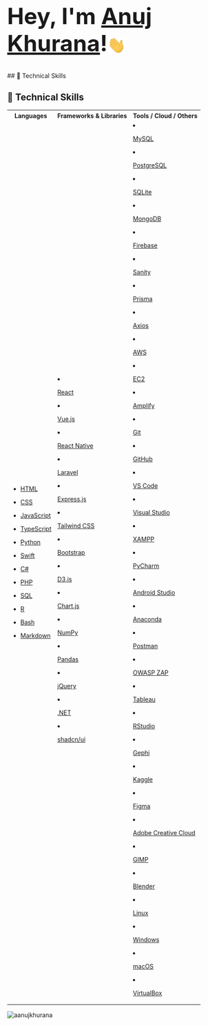 <h1 style="font-size: 3.25rem; font-weight: bold;">
    Hey,
    I'm <a href="https://aanujkhurana.netlify.app" target="_blank" rel="noreferrer">Anuj Khurana</a>!<img src="/wave.gif" width="42px" style="vertical-align: middle;">
</h1>
## 🧠 Technical Skills

## 🧠 Technical Skills

<table>
  <tr>
    <th>Languages</th>
    <th>Frameworks & Libraries</th>
    <th>Tools / Cloud / Others</th>
  </tr>
  <tr>
    <td>

- [HTML](https://developer.mozilla.org/en-US/docs/Web/HTML)  
- [CSS](https://developer.mozilla.org/en-US/docs/Web/CSS)  
- [JavaScript](https://developer.mozilla.org/en-US/docs/Web/JavaScript)  
- [TypeScript](https://www.typescriptlang.org/)  
- [Python](https://www.python.org/)  
- [Swift](https://developer.apple.com/swift/)  
- [C#](https://learn.microsoft.com/en-us/dotnet/csharp/)  
- [PHP](https://www.php.net/)  
- [SQL](https://www.w3schools.com/sql/)  
- [R](https://www.r-project.org/)  
- [Bash](https://www.gnu.org/software/bash/)  
- [Markdown](https://www.markdownguide.org/)  

    </td>
    <td>

- [React](https://reactjs.org/)  
- [Vue.js](https://vuejs.org/)  
- [React Native](https://reactnative.dev/)  
- [Laravel](https://laravel.com/)  
- [Express.js](https://expressjs.com/)  
- [Tailwind CSS](https://tailwindcss.com/)  
- [Bootstrap](https://getbootstrap.com/)  
- [D3.js](https://d3js.org/)  
- [Chart.js](https://www.chartjs.org/)  
- [NumPy](https://numpy.org/)  
- [Pandas](https://pandas.pydata.org/)  
- [jQuery](https://jquery.com/)  
- [.NET](https://dotnet.microsoft.com/)  
- [shadcn/ui](https://ui.shadcn.dev/)  

    </td>
    <td>

- [MySQL](https://www.mysql.com/)  
- [PostgreSQL](https://www.postgresql.org/)  
- [SQLite](https://www.sqlite.org/)  
- [MongoDB](https://www.mongodb.com/)  
- [Firebase](https://firebase.google.com/)  
- [Sanity](https://www.sanity.io/)  
- [Prisma](https://www.prisma.io/)  
- [Axios](https://axios-http.com/)  
- [AWS](https://aws.amazon.com/)  
- [EC2](https://aws.amazon.com/ec2/)  
- [Amplify](https://aws.amazon.com/amplify/)  
- [Git](https://git-scm.com/)  
- [GitHub](https://github.com/)  
- [VS Code](https://code.visualstudio.com/)  
- [Visual Studio](https://visualstudio.microsoft.com/)  
- [XAMPP](https://www.apachefriends.org/index.html)  
- [PyCharm](https://www.jetbrains.com/pycharm/)  
- [Android Studio](https://developer.android.com/studio)  
- [Anaconda](https://www.anaconda.com/)  
- [Postman](https://www.postman.com/)  
- [OWASP ZAP](https://owasp.org/www-project-zap/)  
- [Tableau](https://www.tableau.com/)  
- [RStudio](https://posit.co/)  
- [Gephi](https://gephi.org/)  
- [Kaggle](https://www.kaggle.com/)  
- [Figma](https://www.figma.com/)  
- [Adobe Creative Cloud](https://www.adobe.com/creativecloud.html)  
- [GIMP](https://www.gimp.org/)  
- [Blender](https://www.blender.org/)  
- [Linux](https://www.linux.org/)  
- [Windows](https://www.microsoft.com/en-us/windows/)  
- [macOS](https://www.apple.com/macos/)  
- [VirtualBox](https://www.virtualbox.org/)  

    </td>
  </tr>
</table>


<!-- <img src="https://raw.githubusercontent.com/Trilokia/Trilokia/379277808c61ef204768a61bbc5d25bc7798ccf1/bottom_header.svg" />-->


<!-- LANG CARD -->
<p><img align="center" src="https://github-readme-stats.vercel.app/api/top-langs?username=aanujkhurana&show_icons=true&locale=en&layout=compact&theme=transparent" alt="aanujkhurana" /></p>
